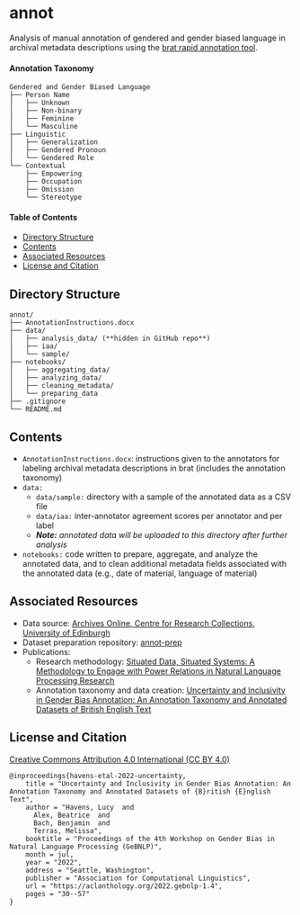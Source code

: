 # annot

Analysis of manual annotation of gendered and gender biased language in archival metadata descriptions using the [brat rapid annotation tool](https://brat.nlplab.org).

#### Annotation Taxonomy
```
Gendered and Gender Biased Language
├── Person Name
│   ├── Unknown
│   ├── Non-binary
│   ├── Feminine
│   └── Masculine
├── Linguistic
│   ├── Generalization
│   ├── Gendered Pronoun
│   └── Gendered Role
└── Contextual
    ├── Empowering
    ├── Occupation
    ├── Omission
    └── Stereotype
```

#### Table of Contents
* [Directory Structure](#directory-structure)
* [Contents](#contents)
* [Associated Resources](#associated-resources)
* [License and Citation](#license-and-citation)

## Directory Structure
```
annot/
├── AnnotationInstructions.docx
├── data/  
│   ├── analysis_data/ (**hidden in GitHub repo**)
│   ├── iaa/
│   └── sample/
├── notebooks/
│   ├── aggregating_data/
│   ├── analyzing_data/
│   ├── cleaning_metadata/
│   └── preparing_data
├── .gitignore
└── README.md
```

## Contents

* `AnnotationInstructions.docx`: instructions given to the annotators for labeling archival metadata descriptions in brat (includes the annotation taxonomy)
* `data:`
  * `data/sample:` directory with a sample of the annotated data as a CSV file
  * `data/iaa:` inter-annotator agreement scores per annotator and per label
  * ***Note:** annotated data *will be* uploaded to this directory after further analysis*
* `notebooks:` code written to prepare, aggregate, and analyze the annotated data, and to clean additional metadata fields associated with the annotated data (e.g., date of material, language of material)

## Associated Resources

* Data source: [Archives Online, Centre for Research Collections, University of Edinburgh](archives.collections.ed.ac.uk)
* Dataset preparation repository: [annot-prep](https://github.com/thegoose20/annot-prep)
* Publications:
  * Research methodology: [Situated Data, Situated Systems: A Methodology to Engage with Power Relations in Natural Language Processing Research](https://aclanthology.org/2020.gebnlp-1.10/)
  * Annotation taxonomy and data creation: [Uncertainty and Inclusivity in Gender Bias Annotation: An Annotation Taxonomy and Annotated Datasets of British English Text](https://aclanthology.org/2022.gebnlp-1.4/)

## License and Citation
[Creative Commons Attribution 4.0 International (CC BY 4.0)](https://creativecommons.org/licenses/by/4.0/)

```
@inproceedings{havens-etal-2022-uncertainty,
    title = "Uncertainty and Inclusivity in Gender Bias Annotation: An Annotation Taxonomy and Annotated Datasets of {B}ritish {E}nglish Text",
    author = "Havens, Lucy  and
      Alex, Beatrice  and
      Bach, Benjamin  and
      Terras, Melissa",
    booktitle = "Proceedings of the 4th Workshop on Gender Bias in Natural Language Processing (GeBNLP)",
    month = jul,
    year = "2022",
    address = "Seattle, Washington",
    publisher = "Association for Computational Linguistics",
    url = "https://aclanthology.org/2022.gebnlp-1.4",
    pages = "30--57"
}
```
